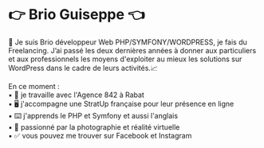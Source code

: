 # 👉 Brio Guiseppe 👈
🤗 Je suis Brio développeur Web PHP/SYMFONY/WORDPRESS, je fais du Freelancing. J’ai passé les deux dernières années à donner aux particuliers et aux professionnels les moyens d'exploiter au mieux les solutions sur WordPress dans le cadre de leurs activités.📈

En ce moment : <br>
▪️  🛄 je travaille avec l'Agence 842 à Rabat<br>
▪️  🖥  j'accompagne une StratUp française pour leur présence en ligne<br>
▪️  ⌨️ j'apprends le PHP et Symfony et aussi l'anglais<br>
▪️  📸 passionné par la photographie et réalité virtuelle<br>
▪️  ✅ vous pouvez me trouver sur Facebook et Instagram<br>
